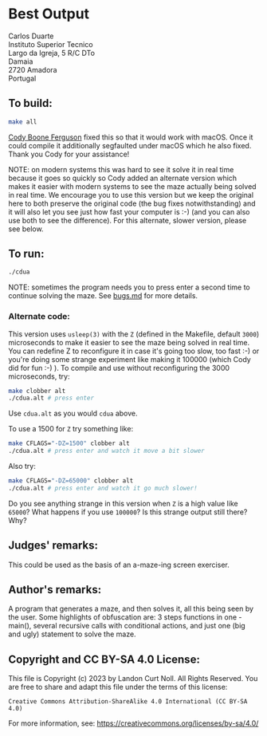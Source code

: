 # Best Output

Carlos Duarte  
Instituto Superior Tecnico  
Largo da Igreja, 5 R/C DTo  
Damaia  
2720 Amadora   
Portugal  

## To build:

```sh
make all
```

[Cody Boone Ferguson](/winners.html#Cody_Boone_Ferguson) fixed this so that it
would work with macOS. Once it could compile it additionally segfaulted under
macOS which he also fixed. Thank you Cody for your assistance!

NOTE: on modern systems this was hard to see it solve it in real time because it
goes so quickly so Cody added an alternate version which makes it easier with
modern systems to see the maze actually being solved in real time. We encourage
you to use this version but we keep the original here to both preserve the
original code (the bug fixes notwithstanding) and it will also let you see just
how fast your computer is :-) (and you can also use both to see the difference).
For this alternate, slower version, please see below.


## To run:

```sh
./cdua
```


NOTE: sometimes the program needs you to press enter a second time to continue
solving the maze. See [bugs.md](/bugs.md) for more details.


### Alternate code:

This version uses `usleep(3)` with the `Z` (defined in the Makefile, default
`3000`) microseconds to make it easier to see the maze being solved in real
time. You can redefine Z to reconfigure it in case it's going too slow, too
fast :-) or you're doing some strange experiment like making it 100000 (which
Cody did for fun :-) ). To compile and use without reconfiguring the 3000
microseconds, try:

```sh
make clobber alt
./cdua.alt # press enter
```

Use `cdua.alt` as you would `cdua` above.

To use a 1500 for `Z` try something like:

```sh
make CFLAGS="-DZ=1500" clobber alt
./cdua.alt # press enter and watch it move a bit slower
```

Also try:

```sh
make CFLAGS="-DZ=65000" clobber alt
./cdua.alt # press enter and watch it go much slower!
```

Do you see anything strange in this version when `Z` is a high value like
`65000`? What happens if you use `100000`? Is this strange output still there?
Why?


## Judges' remarks:

This could be used as the basis of an a-maze-ing screen exerciser.

## Author's remarks:

A program that generates a maze, and then solves it, all this being
seen by the user.  Some highlights of obfuscation are: 3 steps
functions in one - main(), several recursive calls with conditional
actions, and just one (big and ugly) statement to solve the maze.

## Copyright and CC BY-SA 4.0 License:

This file is Copyright (c) 2023 by Landon Curt Noll.  All Rights Reserved.
You are free to share and adapt this file under the terms of this license:

    Creative Commons Attribution-ShareAlike 4.0 International (CC BY-SA 4.0)

For more information, see: https://creativecommons.org/licenses/by-sa/4.0/
